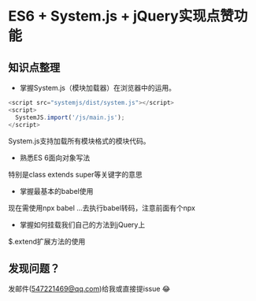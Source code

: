 # ES6 + System.js + jQuery实现点赞功能

## 知识点整理

+ 掌握System.js（模块加载器）在浏览器中的运用。

```javascript
<script src="systemjs/dist/system.js"></script>
<script>
  SystemJS.import('/js/main.js');
</script>
```

System.js支持加载所有模块格式的模块代码。

+ 熟悉ES 6面向对象写法

特别是class extends super等关键字的意思

+ 掌握最基本的babel使用

现在需使用npx babel ...去执行babel转码，注意前面有个npx

+ 掌握如何挂载我们自己的方法到jQuery上

$.extend扩展方法的使用


## 发现问题？
发邮件(547221469@qq.com)给我或直接提issue :joy:
